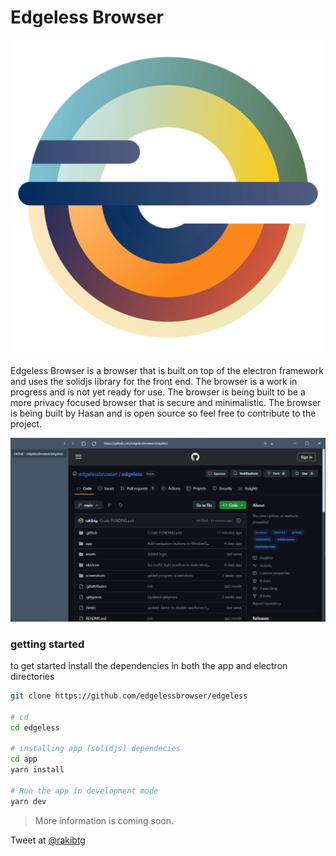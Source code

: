 # Edgeless Browser

![Edgeless Logo](./assets/Edgeless%20Logo.png)

Edgeless Browser is a browser that is built on top of the electron framework and uses the solidjs library for the front end. The browser is a work in progress and is not yet ready for use. The browser is being built to be a more privacy focused browser that is secure and minimalistic. The browser is being built by Hasan and is open source so feel free to contribute to the project.

![App Screenshot](./screenshots/Screenshot_2024-09-30.png)

### getting started

to get started install the dependencies in both the app and electron directories

```bash
git clone https://github.com/edgelessbrowser/edgeless

# cd
cd edgeless

# installing app (solidjs) dependecies
cd app
yarn install

# Run the app in development mode
yarn dev
```

> More information is coming soon.

Tweet at [@rakibtg](https://twitter.com/rakibtg)
